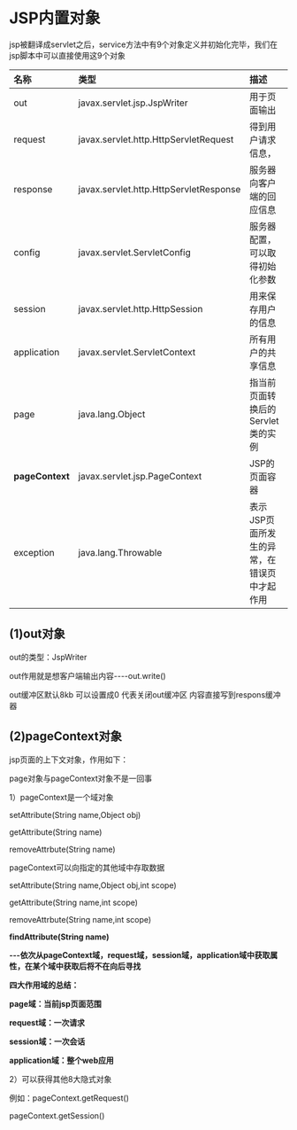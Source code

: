 # JSP内置对象

jsp被翻译成servlet之后，service方法中有9个对象定义并初始化完毕，我们在jsp脚本中可以直接使用这9个对象

| **名称** | **类型** | **描述** |
| :--- | :--- | :--- |
| out | javax.servlet.jsp.JspWriter | 用于页面输出 |
| request | javax.servlet.http.HttpServletRequest | 得到用户请求信息， |
| response | javax.servlet.http.HttpServletResponse | 服务器向客户端的回应信息 |
| config | javax.servlet.ServletConfig | 服务器配置，可以取得初始化参数 |
| session | javax.servlet.http.HttpSession | 用来保存用户的信息 |
| application | javax.servlet.ServletContext | 所有用户的共享信息 |
| page | java.lang.Object | 指当前页面转换后的Servlet类的实例 |
| **pageContext** | javax.servlet.jsp.PageContext | JSP的页面容器 |
| exception | java.lang.Throwable | 表示JSP页面所发生的异常，在错误页中才起作用 |

## \(1\)out对象

out的类型：JspWriter

out作用就是想客户端输出内容----out.write\(\)

out缓冲区默认8kb 可以设置成0 代表关闭out缓冲区 内容直接写到respons缓冲器

## \(2\)pageContext对象

jsp页面的上下文对象，作用如下：

page对象与pageContext对象不是一回事

1）pageContext是一个域对象

setAttribute\(String name,Object obj\)

getAttribute\(String name\)

removeAttrbute\(String name\)

pageContext可以向指定的其他域中存取数据

setAttribute\(String name,Object obj,int scope\)

getAttribute\(String name,int scope\)

removeAttrbute\(String name,int scope\)

**findAttribute\(String name\)**

**---依次从pageContext域，request域，session域，application域中获取属性，在某个域中获取后将不在向后寻找**

**四大作用域的总结：**

**page域：当前jsp页面范围**

**request域：一次请求**

**session域：一次会话**

**application域：整个web应用**

2）可以获得其他8大隐式对象

例如：pageContext.getRequest\(\)

pageContext.getSession\(\)

